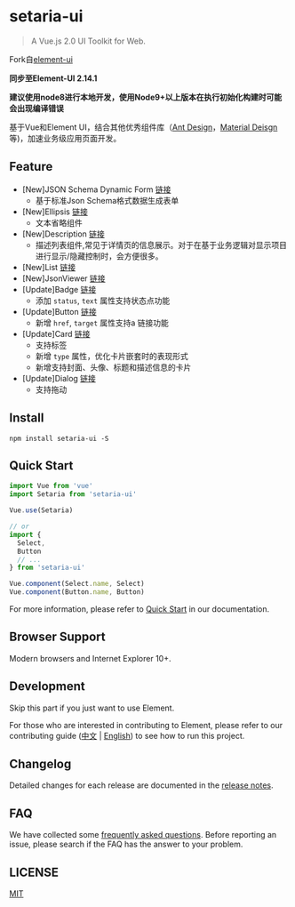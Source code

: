 # setaria-ui
> A Vue.js 2.0 UI Toolkit for Web.

Fork自[element-ui](https://github.com/ElemeFE/element)

**同步至Element-UI 2.14.1**

**建议使用node8进行本地开发，使用Node9+以上版本在执行初始化构建时可能会出现编译错误**

基于Vue和Element UI，结合其他优秀组件库（[Ant Design](https://ant.design/index-cn)，[Material Deisgn](https://material.angular.io/)等)，加速业务级应用页面开发。

## Feature

- [New]JSON Schema Dynamic Form [链接](https://bluejfox.github.io/setaria-ui/#/zh-CN/component/json-form)
  - 基于标准Json Schema格式数据生成表单
- [New]Ellipsis [链接](https://bluejfox.github.io/setaria-ui/#/zh-CN/component/ellipsis)
  - 文本省略组件
- [New]Description [链接](https://bluejfox.github.io/setaria-ui/#/zh-CN/component/description)
  - 描述列表组件,常见于详情页的信息展示。对于在基于业务逻辑对显示项目进行显示/隐藏控制时，会方便很多。
- [New]List [链接](https://bluejfox.github.io/setaria-ui/#/zh-CN/component/list)
- [New]JsonViewer [链接](https://bluejfox.github.io/setaria-ui/#/zh-CN/component/json-viewer)
- [Update]Badge [链接](https://bluejfox.github.io/setaria-ui/#/zh-CN/component/badge)
  - 添加 `status`, `text` 属性支持状态点功能
- [Update]Button [链接](https://bluejfox.github.io/setaria-ui/#/zh-CN/component/button)
  - 新增 `href`, `target` 属性支持a 链接功能
- [Update]Card [链接](https://bluejfox.github.io/setaria-ui/#/zh-CN/component/card)
  - 支持标签
  - 新增 `type` 属性，优化卡片嵌套时的表现形式
  - 新增支持封面、头像、标题和描述信息的卡片
- [Update]Dialog [链接](https://bluejfox.github.io/setaria-ui/#/zh-CN/component/dialog)
  - 支持拖动

## Install

```shell
npm install setaria-ui -S
```

## Quick Start

``` javascript
import Vue from 'vue'
import Setaria from 'setaria-ui'

Vue.use(Setaria)

// or
import {
  Select,
  Button
  // ...
} from 'setaria-ui'

Vue.component(Select.name, Select)
Vue.component(Button.name, Button)
```
For more information, please refer to [Quick Start](https://bluejfox.github.io/setaria-ui/#/zh-CN/component/quickstart) in our documentation.

## Browser Support

Modern browsers and Internet Explorer 10+.

## Development

Skip this part if you just want to use Element.

For those who are interested in contributing to Element, please refer to our contributing guide ([中文](https://github.com/ElemeFE/element/blob/master/.github/CONTRIBUTING.zh-CN.md) | [English](https://github.com/ElemeFE/element/blob/master/.github/CONTRIBUTING.en-US.md)) to see how to run this project.

## Changelog

Detailed changes for each release are documented in the [release notes](https://github.com/bluejfox/setaria-ui/releases).

## FAQ

We have collected some [frequently asked questions](https://github.com/bluejfox/setaria-ui/blob/master/FAQ.md). Before reporting an issue, please search if the FAQ has the answer to your problem.

## LICENSE

[MIT](LICENSE)
